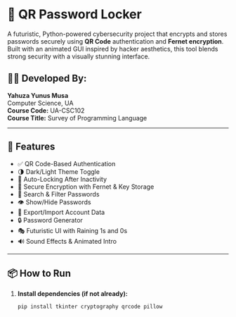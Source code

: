 # 🔐 QR Password Locker

A futuristic, Python-powered cybersecurity project that encrypts and stores passwords securely using **QR Code** authentication and **Fernet encryption**. Built with an animated GUI inspired by hacker aesthetics, this tool blends strong security with a visually stunning interface.

## 👨‍💻 Developed By:
**Yahuza Yunus Musa**  
Computer Science, UA  
**Course Code:** UA-CSC102  
**Course Title:** Survey of Programming Language

---

## 🚀 Features

- ✅ QR Code-Based Authentication
- 🌗 Dark/Light Theme Toggle
- 🔐 Auto-Locking After Inactivity
- 🧠 Secure Encryption with Fernet & Key Storage
- 📄 Search & Filter Passwords
- 👁️ Show/Hide Passwords
- 🔄 Export/Import Account Data
- 🔒 Password Generator
- 🎭 Futuristic UI with Raining 1s and 0s
- 🔊 Sound Effects & Animated Intro

---

## 📦 How to Run

1. **Install dependencies (if not already):**
   ```bash
   pip install tkinter cryptography qrcode pillow